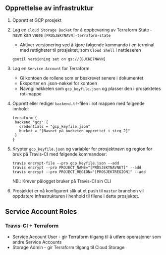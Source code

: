 ## Opprettelse av infrastruktur
1. Opprett et GCP prosjekt
2. Lag en `Cloud Storage Bucket` for å oppbevaring av Terraform State - navn kan være `[PROSJEKTNAVN]-terraform-state`
    * Aktiver versjonering ved å kjøre følgende kommando i en terminal med rettigheter til prosjektet, som `Cloud Shell` i nettleseren
    ```
    gsutil versioning set on gs://[BUCKETNAVN]
    ```

3. Lag en `Service Account` for Terraform
    * Gi kontoen de rollene som er beskrevet senere i dokumentet
    * Eksporter en .json-nøkkel for kontoen
    * Navngi nøkkelen som `gcp_keyfile.json` og plasser den i prosjektetes rot-mappe
    
4. Opprett eller rediger `backend.tf`-filen i rot mappen med følgende innhold:
    ```
   terraform {
     backend "gcs" {
       credentials = "gcp_keyfile.json"
       bucket = "[Navnet på bucketen opprettet i steg 2]"
     }
   }
   ```

5. Krypter `gcp_keyfile.json` og variabler for prosjektnavn og region for bruk på Travis-CI med følgende kommandoer:
    ```
    travis encrypt-file --pro gcp_keyfile.json --add
    travis encrypt --pro PROJECT_NAME="[PROSJEKTNAVNET]" --add
    travis encrypt --pro PROJECT_REGION="[PROSJEKTREGION]" --add
    ```
    NB.: Krever pålogget bruker på Travis-CI sin CLI

6. Prosjektet er nå konfigurert slik at et push til `master` branchen vil oppdatere infrastrukturen i henhold til filene i dette prosjektet. 

## Service Account Roles
### Travis-CI + Terraform 
* Service Account User - gir Terraform tilgang til å utføre operasjoner som andre Service Accounts
* Storage Admin - gir Terraform tilgang til Cloud Storage